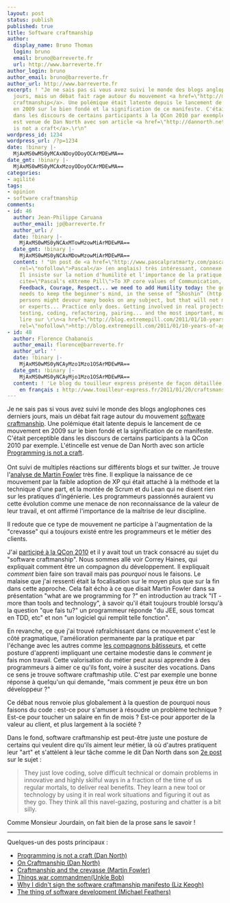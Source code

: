 ```yaml
---
layout: post
status: publish
published: true
title: Software craftmanship
author:
  display_name: Bruno Thomas
  login: bruno
  email: bruno@barreverte.fr
  url: http://www.barreverte.fr
author_login: bruno
author_email: bruno@barreverte.fr
author_url: http://www.barreverte.fr
excerpt: ! "Je ne sais pas si vous avez suivi le monde des blogs anglophones ces derniers
  jours, mais un débat fait rage autour du mouvement <a href=\"http://manifesto.softwarecraftsmanship.org/\">software
  craftmanship</a>. Une polémique était latente depuis le lancement de ce mouvement
  en 2009 sur le bien fondé et la signification de ce manifeste. C'était perceptible
  dans les discours de certains participants à la QCon 2010 par exemple. L'étincelle
  est venue de Dan North avec son article <a href=\"http://dannorth.net/2011/01/11/programming-is-not-a-craft/\">Programming
  is not a craft</a>.\r\n"
wordpress_id: 1234
wordpress_url: /?p=1234
date: !binary |-
  MjAxMS0wMS0yMCAxNDoyODoyOCArMDEwMA==
date_gmt: !binary |-
  MjAxMS0wMS0yMCAxMzoyODoyOCArMDEwMA==
categories:
- agilité
tags:
- opinion
- software craftmanship
comments:
- id: 46
  author: Jean-Philippe Caruana
  author_email: jp@barreverte.fr
  author_url: /
  date: !binary |-
    MjAxMS0wMS0yNCAxMTowMzowMiArMDEwMA==
  date_gmt: !binary |-
    MjAxMS0wMS0yNCAxMDowMzowMiArMDEwMA==
  content: ! "Un post de <a href=\"http://www.pascalpratmarty.com/pascal/profil.html\"
    rel=\"nofollow\">Pascal</a> (en anglais) très intéressant, connexe à ce sujet.
    Il insiste sur la notion d'humilité et l'importance de la pratique :\r\n<blockquote
    cite=\"Pascal's eXtreme Pill\">To XP core values of Communication, Simplicity,
    Feedback, Courage, Respect... we need to add Humility today: the good practitioner
    needs to keep the beginner's mind, in the sense of “Shoshin” (http://en.wikipedia.org/wiki/Shoshin).\r\n\r\nMotivated
    persons might devour many books on any subject, but that will not make them proficient
    or experts... Practice only does. Getting involved in real projects for years,
    testing, coding, refactoring, pairing... and the most important, making mistakes.</blockquote>\r\n\r\nA
    lire sur \r\n<a href=\"http://blog.extremepill.com/2011/01/10-years-of-agile-and.html\"
    rel=\"nofollow\">http://blog.extremepill.com/2011/01/10-years-of-agile-and.html</a>"
- id: 48
  author: Florence Chabanois
  author_email: florence@barreverte.fr
  author_url: ''
  date: !binary |-
    MjAxMS0wMS0yNCAyMzo1Mzo1OSArMDEwMA==
  date_gmt: !binary |-
    MjAxMS0wMS0yNCAyMjo1Mzo1OSArMDEwMA==
  content: ! 'Le blog du touilleur express présente de façon détaillée le mouvement
    en français : http://www.touilleur-express.fr/2011/01/20/craftsmanship/'
---
```

<p>Je ne sais pas si vous avez suivi le monde des blogs anglophones ces derniers jours, mais un débat fait rage autour du mouvement <a href="http://manifesto.softwarecraftsmanship.org/">software craftmanship</a>. Une polémique était latente depuis le lancement de ce mouvement en 2009 sur le bien fondé et la signification de ce manifeste. C'était perceptible dans les discours de certains participants à la QCon 2010 par exemple. L'étincelle est venue de Dan North avec son article <a href="http://dannorth.net/2011/01/11/programming-is-not-a-craft/">Programming is not a craft</a>.<br />
<a id="more"></a><a id="more-1234"></a><br />
Ont suivi de multiples réactions sur différents blogs et sur twitter. Je trouve l'<a href="http://martinfowler.com/bliki/CraftmanshipAndTheCrevasse.html">analyse de Martin Fowler</a> très fine. Il explique la naissance de ce mouvement par la faible adoption de XP qui était attaché à la méthode et la technique d'une part, et la montée de Scrum et du Lean qui ne disent rien sur les pratiques d'ingénierie. Les programmeurs passionnés auraient vu cette évolution comme une menace de non reconnaissance de la valeur de leur travail, et ont affirmé l'importance de la maîtrise de leur discipline.</p>
<p>Il redoute que ce type de mouvement ne participe à l'augmentation de la "crevasse" qui a toujours existé entre les programmeurs et le métier des clients.</p>
<p>J'ai <a href="/alors-cette-qcon-2010">participé à la QCon 2010</a> et il y avait tout un track consacré au sujet du "software craftmanship". Nous sommes allé voir Correy Haines, qui expliquait comment être un compagnon du développement. Il expliquait <em>comment</em> bien faire son travail mais pas <em>pourquoi</em> nous le faisons. Le malaise que j'ai ressenti était la focalisation sur le moyen plus que sur la fin dans cette approche. Cela fait écho à ce que disait Martin Fowler dans sa présentation "what are we programming for ?" en introduction au track "IT - more than tools and technology", à savoir qu'il était toujours troublé lorsqu'à la question "que fais tu?" un programmeur réponde "du JEE, sous tomcat en TDD, etc" et non "un logiciel qui remplit telle fonction".</p>
<p>En revanche, ce que j'ai trouvé rafraîchissant dans ce mouvement c'est le côté pragmatique, l'amélioration permanente par la pratique et par l'échange avec les autres comme <a href="http://fr.wikipedia.org/wiki/Compagnonnage">les compagnons bâtisseurs</a>, et cette posture d'apprenti impliquant une certaine modestie dans le <em>comment</em> je fais mon travail. Cette valorisation du métier peut aussi apprendre à des programmeurs à aimer ce qu'ils font, voire à susciter des vocations. Dans ce sens je trouve software craftmaship utile. C'est par exemple une bonne réponse à quelqu'un qui demande, "mais comment je peux être un bon développeur ?"</p>
<p>Ce débat nous renvoie plus globalement à la question de pourquoi nous faisons du code : est-ce pour s'amuser à résoudre un problème technique ? Est-ce pour toucher un salaire en fin de mois ? Est-ce pour apporter de la valeur au client, et plus largement à la société ?</p>
<p>Dans le fond, software craftmanship est peut-être juste une posture de certains qui veulent dire qu'ils aiment leur métier, là où d'autres pratiquent leur "art" et s'attèlent à leur tâche comme le dit Dan North dans son <a href="http://dannorth.net/2011/01/15/on-craftsmanship/">2e post</a> sur le sujet :</p>
<blockquote><p>They just love coding, solve difficult technical or domain problems in innovative and highly skilful ways in a fraction of the time of us regular mortals, to deliver real benefits. They learn a new tool or technology by using it in real work situations and figuring it out as they go. They think all this navel-gazing, posturing and chatter is a bit silly.</p></blockquote>
<p>Comme Monsieur Jourdain, on fait bien de la prose sans le savoir !</p>
<hr />
Quelques-un des posts principaux :</p>
<ul>
<li><a href="http://dannorth.net/2011/01/11/programming-is-not-a-craft">Programming is not a craft (Dan North)</a></li>
<li><a href="http://dannorth.net/2011/01/15/on-craftsmanship">On Craftmanship (Dan North)</a></li>
<li><a href="http://martinfowler.com/bliki/CraftmanshipAndTheCrevasse.html">Craftmanship and the crevasse (Martin Fowler)</a></li>
<li><a href="http://cleancoder.posterous.com/software-craftsmanship-things-wars-commandmen">Things war commandmen(Unkle Bob)</a></li>
<li><a href="http://lizkeogh.com/2011/01/14/why-i-didnt-sign-the-software-craftsmanship-manifesto/">Why I didn't sign the software craftmanship manifesto (Liz Keogh)</a></li>
<li><a href="http://michaelfeathers.typepad.com/michael_feathers_blog/2011/01/the-thing-of-software-development.html">The thing of software development (Michael Feathers)</a></li>
</ul>
